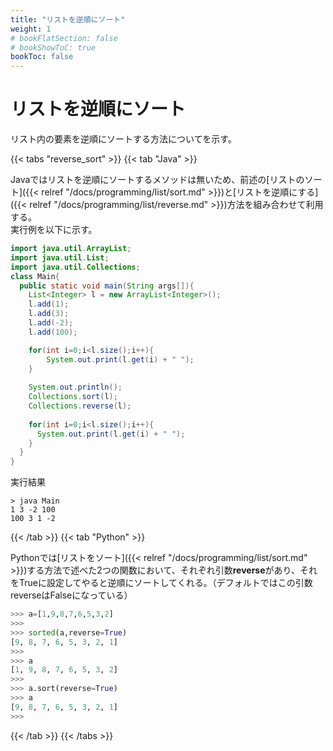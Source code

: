 ```yaml
---
title: "リストを逆順にソート"
weight: 1
# bookFlatSection: false
# bookShowToC: true
bookToc: false
---
```


# リストを逆順にソート

リスト内の要素を逆順にソートする方法についてを示す。

{{< tabs "reverse_sort" >}}
{{< tab "Java" >}}

Javaではリストを逆順にソートするメソッドは無いため、前述の[リストのソート]({{< relref "/docs/programming/list/sort.md" >}})と[リストを逆順にする]({{< relref "/docs/programming/list/reverse.md" >}})方法を組み合わせて利用する。  
実行例を以下に示す。  

```java
import java.util.ArrayList;
import java.util.List;
import java.util.Collections;
class Main{
  public static void main(String args[]){
    List<Integer> l = new ArrayList<Integer>();
    l.add(1);
    l.add(3);
    l.add(-2);
    l.add(100);

    for(int i=0;i<l.size();i++){
        System.out.print(l.get(i) + " ");
    }
    
    System.out.println();
    Collections.sort(l);    
    Collections.reverse(l);
    
    for(int i=0;i<l.size();i++){
      System.out.print(l.get(i) + " ");
    }
  }
}
```

実行結果
```
> java Main
1 3 -2 100
100 3 1 -2
```

{{< /tab >}}
{{< tab "Python" >}}

Pythonでは[リストをソート]({{< relref "/docs/programming/list/sort.md" >}})する方法で述べた2つの関数において、それぞれ引数**reverse**があり、それをTrueに設定してやると逆順にソートしてくれる。（デフォルトではこの引数reverseはFalseになっている）  

```python
>>> a=[1,9,8,7,6,5,3,2]
>>> 
>>> sorted(a,reverse=True)
[9, 8, 7, 6, 5, 3, 2, 1]
>>> 
>>> a
[1, 9, 8, 7, 6, 5, 3, 2]
>>>
>>> a.sort(reverse=True) 
>>> a
[9, 8, 7, 6, 5, 3, 2, 1]
>>>
```

{{< /tab >}}
{{< /tabs >}}

